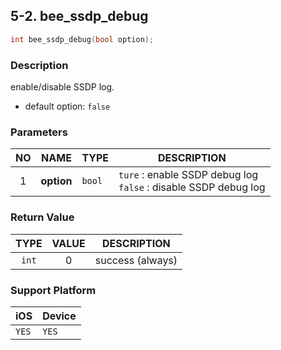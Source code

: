 ## 5-2. bee_ssdp_debug

```c
int bee_ssdp_debug(bool option);
```

### Description

enable/disable SSDP log.

* default option: `false`

### Parameters

| NO | NAME | TYPE | DESCRIPTION |
| :---: | --- | --- | --- |
| 1 | **option** | `bool` | `ture` : enable SSDP debug log<br> `false` : disable SSDP debug log |


### Return Value

| TYPE | VALUE | DESCRIPTION |
| :---: | :---: | --- |
| `int` | 0 | success (always) |

### Support Platform

| iOS | Device |
| --- | --- |
| `YES` | `YES` |
